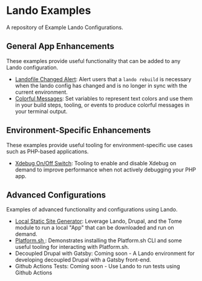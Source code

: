 # Lando Examples

A repository of Example Lando Configurations.

## General App Enhancements
These examples provide useful functionality that can be added to any Lando configuration.

- [Landofile Changed Alert](https://github.com/AaronFeledy/lando-examples/tree/master/landofile-changed-alert): 
  Alert users that a `lando rebuild` is necessary when the lando config has changed and is no longer in sync with the
  current environment.
- [Colorful Messages](https://github.com/AaronFeledy/lando-examples/tree/master/colorful-messages): 
  Set variables to represent text colors and use them in your build steps, tooling, or events to produce colorful 
  messages in your terminal output.

## Environment-Specific Enhancements
These examples provide useful tooling for environment-specific use cases such as PHP-based applications.

- [Xdebug On/Off Switch](https://github.com/AaronFeledy/lando-examples/tree/master/xdebug):
  Tooling to enable and disable Xdebug on demand to improve performance when not actively debugging your PHP app.

## Advanced Configurations
Examples of advanced functionality and configurations using Lando.

- [Local Static Site Generator](https://github.com/AaronFeledy/lando-examples/tree/master/tome): 
  Leverage Lando, Drupal, and the Tome module to run a local "App" that can be downloaded and run on demand.
- [Platform.sh ](https://github.com/AaronFeledy/lando-examples/tree/master/platformsh):
  Demonstrates installing the Platform.sh CLI and some useful tooling for interacting with Platform.sh.
- Decoupled Drupal with Gatsby:
  Coming soon - A Lando environment for developing decoupled Drupal with a Gatsby front-end.
- Github Actions Tests:
  Coming soon - Use Lando to run tests using Github Actions
